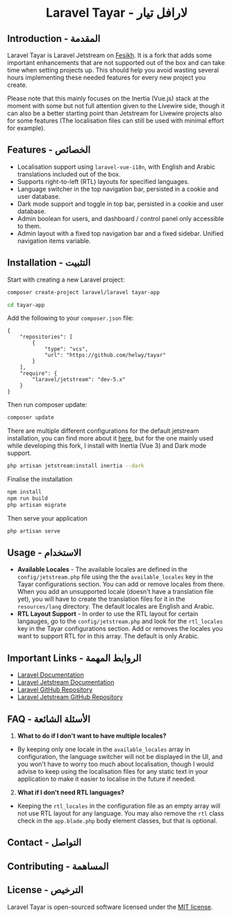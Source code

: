 <div align="center">

# Laravel Tayar - لارافل تيار

</div>

## Introduction - المقدمة

Laravel Tayar is Laravel Jetstream on [Fesikh](https://en.wikipedia.org/wiki/Fesikh). It is a fork that adds some important enhancements that are not supported out of the box and can take time when setting projects up. This should help you avoid wasting several hours implementing these needed features for every new project you create. 

Please note that this mainly focuses on the Inertia (Vue.js) stack at the moment with some but not full attention given to the Livewire side, though it can also be a better starting point than Jetstream for Livewire projects also for some features (The localisation files can still be used with minimal effort for example).

## Features - الخصائص

- Localisation support using `laravel-vue-i18n`, with English and Arabic translations included out of the box.
- Supports right-to-left (RTL) layouts for specified languages.
- Language switcher in the top navigation bar, persisted in a cookie and user database.
- Dark mode support and toggle in top bar, persisted in a cookie and user database.
- Admin boolean for users, and dashboard / control panel only accessible to them.
- Admin layout with a fixed top navigation bar and a fixed sidebar. Unified navigation items variable.

## Installation - التثبيت

Start with creating a new Laravel project:

```bash
composer create-project laravel/laravel tayar-app

cd tayar-app
```

Add the following to your `composer.json` file:

```
{
    "repositories": [
        {
            "type": "vcs",
            "url": "https://github.com/helwy/tayar"
        }
    ],
    "require": {
        "laravel/jetstream": "dev-5.x"
    }
}
```

Then run composer update:

```bash
composer update
```

There are multiple different configurations for the default jetstream installation, you can find more about it [here](https://jetstream.laravel.com/installation.html), but for the one mainly used while developing this fork, I install with Inertia (Vue 3) and Dark mode support.

```bash
php artisan jetstream:install inertia --dark
```

Finalise the installation

```bash
npm install
npm run build
php artisan migrate
```

Then serve your application

```bash
php artisan serve
```

## Usage - الاستخدام

- **Available Locales** - The available locales are defined in the `config/jetstream.php` file using the the `available_locales` key in the Tayar configurations section. You can add or remove locales from there. When you add an unsupported locale (doesn't have a translation file yet), you will have to create the translation files for it in the `resources/lang` directory. The default locales are English and Arabic.
- **RTL Layout Support** - In order to use the RTL layout for certain langauges, go to the `config/jetstream.php` and look for the `rtl_locales` key in the Tayar configurations section. Add or removes the locales you want to support RTL for in this array. The default is only Arabic.

## Important Links - الروابط المهمة

- [Laravel Documentation](https://laravel.com/)
- [Laravel Jetstream Documentation](https://jetstream.laravel.com)
- [Laravel GitHub Repository](https://github.com/laravel/laravel)
- [Laravel Jetstream GitHub Repository](https://github.com/laravel/jetstream)

## FAQ - الأسئلة الشائعة

1. **What to do if I don't want to have multiple locales?**
- By keeping only one locale in the `available_locales` array in configuration, the language switcher will not be displayed in the UI, and you won't have to worry too much about localisation, though I would advise to keep using the localisation files for any static text in your application to make it easier to localise in the future if needed.

2. **What if I don't need RTL languages?**
- Keeping the `rtl_locales` in the configuration file as an empty array will not use RTL layout for any language. You may also remove the `rtl` class check in the `app.blade.php` body element classes, but that is optional.

## Contact - التواصل

## Contributing - المساهمة

## License - الترخيص

Laravel Tayar is open-sourced software licensed under the [MIT license](LICENSE.md).
